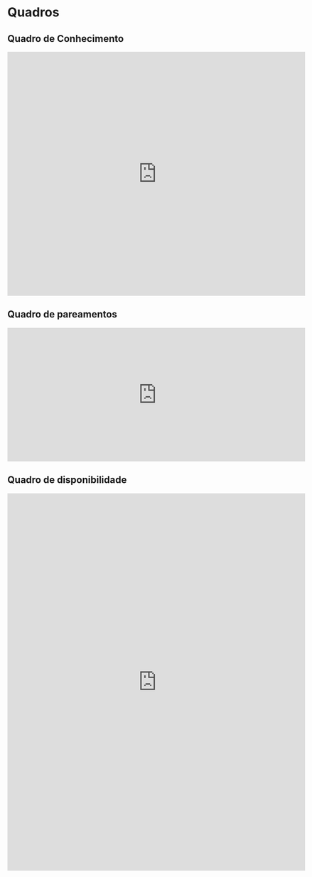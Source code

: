 # Quadros

## Quadro de Conhecimento

<iframe src="https://docs.google.com/spreadsheets/d/e/2PACX-1vQFBXPb3SqefW4QMm5woPjXXNdF1Hp-MMZ_k_MWFj9BTU8jtObhXyQBXWFIz7bOttdOU5nSGaOaN_Wz/pubhtml?widget=false&amp;headers=false"width="670"height="550"frameborder="0"></iframe>

## Quadro de pareamentos

<iframe src="https://docs.google.com/spreadsheets/d/e/2PACX-1vTgcXzVx8BRL3bMiZ0TZ2duYhsjPphSijeDtGoSBUBUNvLKOJbQEUTKJO4l5O8yAHaHyPsuZBDkqcsJ/pubhtml?widget=true&amp;headers=false&chrome=true"width="670"height="301"frameborder="0"></iframe>

## Quadro de disponibilidade

<iframe src="https://docs.google.com/spreadsheets/d/e/2PACX-1vQ9WeLNw0lk6aRLyi_LWg7zEaLHRkf2VYm0pEh9TjT5THh8qG8ugpSmJx2wq2QOPb0me7zeXQlEkMqd/pubhtml?widget=true&amp;headers=false&chrome=true"width="670"height="850"frameborder="0""></iframe>